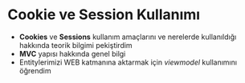 # Cookie ve Session Kullanımı 

- **Cookies** ve **Sessions** kullanım amaçlarını ve nerelerde kullanıldığı hakkında teorik bilgimi pekiştirdim
- **MVC** yapısı hakkında genel bilgi
- Entitylerimizi WEB katmanına aktarmak için *viewmodel* kullanımını öğrendim
